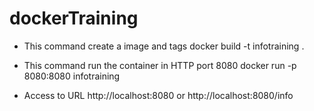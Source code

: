 # dockerTraining

- This command create a image and tags
docker build -t infotraining .

- This command run the container in HTTP port 8080
docker run -p 8080:8080 infotraining

- Access to URL
http://localhost:8080 or http://localhost:8080/info

